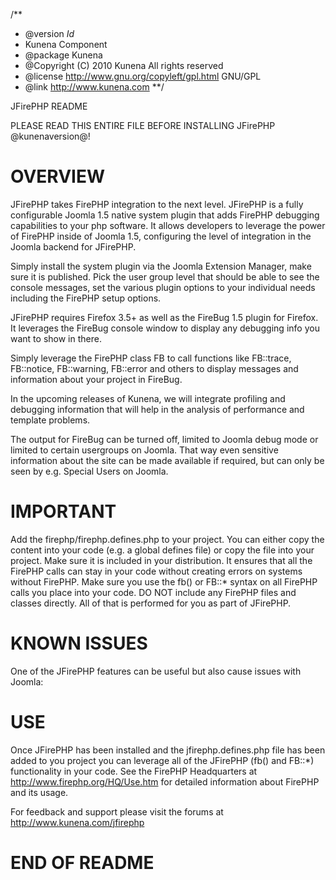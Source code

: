 /**
* @version $Id$
* Kunena Component
* @package Kunena
* @Copyright (C) 2010 Kunena All rights reserved
* @license http://www.gnu.org/copyleft/gpl.html GNU/GPL
* @link http://www.kunena.com
**/

JFirePHP README

PLEASE READ THIS ENTIRE FILE BEFORE INSTALLING JFirePHP @kunenaversion@!

OVERVIEW
============

JFirePHP takes FirePHP integration to the next level. JFirePHP is a fully configurable 
Joomla 1.5 native system plugin that adds FirePHP debugging capabilities to your php software.
It allows developers to leverage the power of FirePHP inside of Joomla 1.5, configuring 
the level of integration in the Joomla backend for JFirePHP. 

Simply install the system plugin via the Joomla Extension Manager, make sure it is published.
Pick the user group level that should be able to see the console messages, set the various 
plugin options to your individual needs including the FirePHP setup options.

JFirePHP requires Firefox 3.5+ as well as the FireBug 1.5 plugin for Firefox. It leverages the 
FireBug console window to display any debugging info you want to show in there.

Simply leverage the FirePHP class FB to call functions like FB::trace, FB::notice, FB::warning,
FB::error and others to display messages and information about your project in FireBug.

In the upcoming releases of Kunena, we will integrate profiling and debugging information
that will help in the analysis of performance and template problems. 

The output for FireBug can be turned off, limited to Joomla debug mode or limited to certain
usergroups on Joomla. That way even sensitive information about the site can be made available 
if required, but can only be seen by e.g. Special Users on Joomla. 

IMPORTANT
============

Add the firephp/firephp.defines.php to your project. You can either copy the content into 
your code (e.g. a global defines file) or copy the file into your project. Make sure it is 
included in your distribution. It ensures that all the FirePHP calls can stay in your code
without creating errors on systems without FirePHP.
Make sure you use the fb() or FB::* syntax on all FirePHP calls you place into your code.
DO NOT include any FirePHP files and classes directly. All of that is performed for you
as part of JFirePHP.

KNOWN ISSUES
============

One of the JFirePHP features can be useful but also cause issues with Joomla:


USE
============

Once JFirePHP has been installed and the jfirephp.defines.php file has been added to you project
you can leverage all of the JFirePHP (fb() and FB::*) functionality in your code. See the 
FirePHP Headquarters at http://www.firephp.org/HQ/Use.htm for detailed information about 
FirePHP and its usage.

For feedback and support please visit the forums at http://www.kunena.com/jfirephp

END OF README
=============
